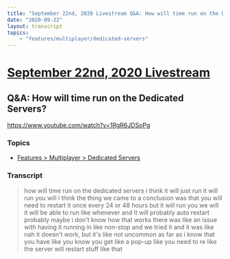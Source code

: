 ```yaml
---
title: "September 22nd, 2020 Livestream Q&A: How will time run on the Dedicated Servers?"
date: "2020-09-22"
layout: transcript
topics:
    - "features/multiplayer/dedicated-servers"
---
```

# [September 22nd, 2020 Livestream](../2020-09-22.md)
## Q&A: How will time run on the Dedicated Servers?
https://www.youtube.com/watch?v=1RgR6JDSoPg

### Topics
* [Features > Multiplayer > Dedicated Servers](../topics/features/multiplayer/dedicated-servers.md)

### Transcript

> how will time run on the dedicated servers i think it will just run it will run you will i think the thing we came to a conclusion was that you will need to restart it once every 24 or 48 hours but it will run you we will it will be able to run like whenever and it will probably auto restart probably maybe i don't know how that works there was like an issue with having it running in like non-stop and we tried it and it was like nah it doesn't work, but it's like not uncommon as far as i know that you have like you know you get like a pop-up like you need to re like the server will restart stuff like that
